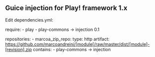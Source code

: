 Guice injection for Play! framework 1.x
---------------------------------------

Edit dependencies.yml:

 require:
    - play
    - play-commons -> injection 0.1

repositories:
    - marcoa_zip_repo:
        type:       http
        artifact:   https://github.com/marcoandreini/[module[/raw/master/dist/[module]-[revision].zip
        contains:
            - play-commons -> injection
